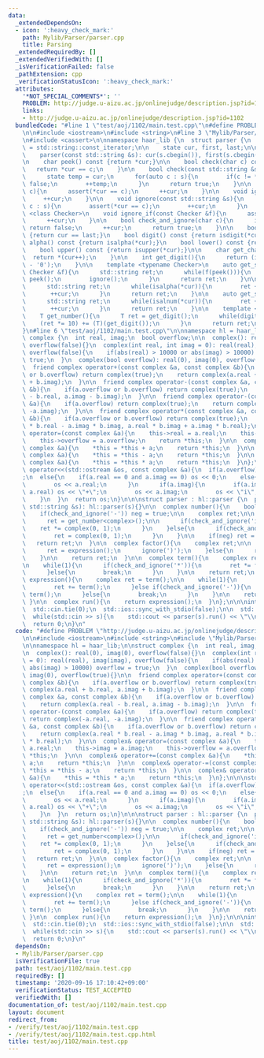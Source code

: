 ```yaml
---
data:
  _extendedDependsOn:
  - icon: ':heavy_check_mark:'
    path: Mylib/Parser/parser.cpp
    title: Parsing
  _extendedRequiredBy: []
  _extendedVerifiedWith: []
  _isVerificationFailed: false
  _pathExtension: cpp
  _verificationStatusIcon: ':heavy_check_mark:'
  attributes:
    '*NOT_SPECIAL_COMMENTS*': ''
    PROBLEM: http://judge.u-aizu.ac.jp/onlinejudge/description.jsp?id=1102
    links:
    - http://judge.u-aizu.ac.jp/onlinejudge/description.jsp?id=1102
  bundledCode: "#line 1 \"test/aoj/1102/main.test.cpp\"\n#define PROBLEM \"http://judge.u-aizu.ac.jp/onlinejudge/description.jsp?id=1102\"\
    \n\n#include <iostream>\n#include <string>\n#line 3 \"Mylib/Parser/parser.cpp\"\
    \n#include <cassert>\n\nnamespace haar_lib {\n  struct parser {\n    using state\
    \ = std::string::const_iterator;\n\n    state cur, first, last;\n\n    parser(){}\n\
    \    parser(const std::string &s): cur(s.cbegin()), first(s.cbegin()), last(s.cend()){}\n\
    \n    char peek() const {return *cur;}\n\n    bool check(char c) const {\n   \
    \   return *cur == c;\n    }\n\n    bool check(const std::string &s) const {\n\
    \      state temp = cur;\n      for(auto c : s){\n        if(c != *temp) return\
    \ false;\n        ++temp;\n      }\n      return true;\n    }\n\n    void ignore(char\
    \ c){\n      assert(*cur == c);\n      ++cur;\n    }\n\n    void ignore(){\n \
    \     ++cur;\n    }\n\n    void ignore(const std::string &s){\n      for(auto\
    \ c : s){\n        assert(*cur == c);\n        ++cur;\n      }\n    }\n\n    template\
    \ <class Checker>\n    void ignore_if(const Checker &f){\n      assert(f(*cur));\n\
    \      ++cur;\n    }\n\n    bool check_and_ignore(char c){\n      if(*cur != c)\
    \ return false;\n      ++cur;\n      return true;\n    }\n\n    bool end() const\
    \ {return cur == last;}\n    bool digit() const {return isdigit(*cur);}\n    bool\
    \ alpha() const {return isalpha(*cur);}\n    bool lower() const {return islower(*cur);}\n\
    \    bool upper() const {return isupper(*cur);}\n\n    char get_char(){\n    \
    \  return *(cur++);\n    }\n\n    int get_digit(){\n      return (int)(*(cur++)\
    \ - '0');\n    }\n\n    template <typename Checker>\n    auto get_string(const\
    \ Checker &f){\n      std::string ret;\n      while(f(peek())){\n        ret +=\
    \ peek();\n        ignore();\n      }\n      return ret;\n    }\n\n    auto get_string_alpha(){\n\
    \      std::string ret;\n      while(isalpha(*cur)){\n        ret += *cur;\n \
    \       ++cur;\n      }\n      return ret;\n    }\n\n    auto get_string_alnum(){\n\
    \      std::string ret;\n      while(isalnum(*cur)){\n        ret += *cur;\n \
    \       ++cur;\n      }\n      return ret;\n    }\n\n    template <typename T>\n\
    \    T get_number(){\n      T ret = get_digit();\n      while(digit()){\n    \
    \    (ret *= 10) += (T)(get_digit());\n      }\n      return ret;\n    }\n  };\n\
    }\n#line 6 \"test/aoj/1102/main.test.cpp\"\n\nnamespace hl = haar_lib;\n\nstruct\
    \ complex {\n  int real, imag;\n  bool overflow;\n\n  complex(): real(0), imag(0),\
    \ overflow(false){}\n  complex(int real, int imag = 0): real(real), imag(imag),\
    \ overflow(false){\n    if(abs(real) > 10000 or abs(imag) > 10000) overflow =\
    \ true;\n  }\n  complex(bool overflow): real(0), imag(0), overflow(true){}\n\n\
    \  friend complex operator+(const complex &a, const complex &b){\n    if(a.overflow\
    \ or b.overflow) return complex(true);\n    return complex(a.real + b.real, a.imag\
    \ + b.imag);\n  }\n\n  friend complex operator-(const complex &a, const complex\
    \ &b){\n    if(a.overflow or b.overflow) return complex(true);\n    return complex(a.real\
    \ - b.real, a.imag - b.imag);\n  }\n\n  friend complex operator-(const complex\
    \ &a){\n    if(a.overflow) return complex(true);\n    return complex(-a.real,\
    \ -a.imag);\n  }\n\n  friend complex operator*(const complex &a, const complex\
    \ &b){\n    if(a.overflow or b.overflow) return complex(true);\n    return complex(a.real\
    \ * b.real - a.imag * b.imag, a.real * b.imag + a.imag * b.real);\n  }\n\n  complex&\
    \ operator=(const complex &a){\n    this->real = a.real;\n    this->imag = a.imag;\n\
    \    this->overflow = a.overflow;\n    return *this;\n  }\n\n  complex& operator+=(const\
    \ complex &a){\n    *this = *this + a;\n    return *this;\n  }\n\n  complex& operator-=(const\
    \ complex &a){\n    *this = *this - a;\n    return *this;\n  }\n\n  complex& operator*=(const\
    \ complex &a){\n    *this = *this * a;\n    return *this;\n  }\n};\n\n\nstd::ostream&\
    \ operator<<(std::ostream &os, const complex &a){\n  if(a.overflow) os << \"overflow\"\
    ;\n  else{\n    if(a.real == 0 and a.imag == 0) os << 0;\n    else{\n      if(a.real){\n\
    \        os << a.real;\n      }\n      if(a.imag){\n        if(a.imag > 0 and\
    \ a.real) os << \"+\";\n        os << a.imag;\n        os << \"i\";\n      }\n\
    \    }\n  }\n  return os;\n}\n\n\nstruct parser : hl::parser {\n  parser(const\
    \ std::string &s): hl::parser(s){}\n\n  complex number(){\n    bool neg = false;\n\
    \    if(check_and_ignore('-')) neg = true;\n\n    complex ret;\n\n    if(digit()){\n\
    \      ret = get_number<complex>();\n\n      if(check_and_ignore('i')){\n    \
    \    ret *= complex(0, 1);\n      }\n    }else{\n      if(check_and_ignore('i')){\n\
    \        ret = complex(0, 1);\n      }\n    }\n\n    if(neg) ret = -ret;\n\n \
    \   return ret;\n  }\n\n  complex factor(){\n    complex ret;\n\n    if(check_and_ignore('(')){\n\
    \      ret = expression();\n      ignore(')');\n    }else{\n      ret = number();\n\
    \    }\n\n    return ret;\n  }\n\n  complex term(){\n    complex ret = factor();\n\
    \n    while(1){\n      if(check_and_ignore('*')){\n        ret *= factor();\n\
    \      }else{\n        break;\n      }\n    }\n\n    return ret;\n  }\n\n  complex\
    \ expression(){\n    complex ret = term();\n\n    while(1){\n      if(check_and_ignore('+')){\n\
    \        ret += term();\n      }else if(check_and_ignore('-')){\n        ret -=\
    \ term();\n      }else{\n        break;\n      }\n    }\n\n    return ret;\n \
    \ }\n\n  complex run(){\n    return expression();\n  }\n};\n\n\nint main(){\n\
    \  std::cin.tie(0);\n  std::ios::sync_with_stdio(false);\n\n  std::string s;\n\
    \  while(std::cin >> s){\n    std::cout << parser(s).run() << \"\\n\";\n  }\n\n\
    \  return 0;\n}\n"
  code: "#define PROBLEM \"http://judge.u-aizu.ac.jp/onlinejudge/description.jsp?id=1102\"\
    \n\n#include <iostream>\n#include <string>\n#include \"Mylib/Parser/parser.cpp\"\
    \n\nnamespace hl = haar_lib;\n\nstruct complex {\n  int real, imag;\n  bool overflow;\n\
    \n  complex(): real(0), imag(0), overflow(false){}\n  complex(int real, int imag\
    \ = 0): real(real), imag(imag), overflow(false){\n    if(abs(real) > 10000 or\
    \ abs(imag) > 10000) overflow = true;\n  }\n  complex(bool overflow): real(0),\
    \ imag(0), overflow(true){}\n\n  friend complex operator+(const complex &a, const\
    \ complex &b){\n    if(a.overflow or b.overflow) return complex(true);\n    return\
    \ complex(a.real + b.real, a.imag + b.imag);\n  }\n\n  friend complex operator-(const\
    \ complex &a, const complex &b){\n    if(a.overflow or b.overflow) return complex(true);\n\
    \    return complex(a.real - b.real, a.imag - b.imag);\n  }\n\n  friend complex\
    \ operator-(const complex &a){\n    if(a.overflow) return complex(true);\n   \
    \ return complex(-a.real, -a.imag);\n  }\n\n  friend complex operator*(const complex\
    \ &a, const complex &b){\n    if(a.overflow or b.overflow) return complex(true);\n\
    \    return complex(a.real * b.real - a.imag * b.imag, a.real * b.imag + a.imag\
    \ * b.real);\n  }\n\n  complex& operator=(const complex &a){\n    this->real =\
    \ a.real;\n    this->imag = a.imag;\n    this->overflow = a.overflow;\n    return\
    \ *this;\n  }\n\n  complex& operator+=(const complex &a){\n    *this = *this +\
    \ a;\n    return *this;\n  }\n\n  complex& operator-=(const complex &a){\n   \
    \ *this = *this - a;\n    return *this;\n  }\n\n  complex& operator*=(const complex\
    \ &a){\n    *this = *this * a;\n    return *this;\n  }\n};\n\n\nstd::ostream&\
    \ operator<<(std::ostream &os, const complex &a){\n  if(a.overflow) os << \"overflow\"\
    ;\n  else{\n    if(a.real == 0 and a.imag == 0) os << 0;\n    else{\n      if(a.real){\n\
    \        os << a.real;\n      }\n      if(a.imag){\n        if(a.imag > 0 and\
    \ a.real) os << \"+\";\n        os << a.imag;\n        os << \"i\";\n      }\n\
    \    }\n  }\n  return os;\n}\n\n\nstruct parser : hl::parser {\n  parser(const\
    \ std::string &s): hl::parser(s){}\n\n  complex number(){\n    bool neg = false;\n\
    \    if(check_and_ignore('-')) neg = true;\n\n    complex ret;\n\n    if(digit()){\n\
    \      ret = get_number<complex>();\n\n      if(check_and_ignore('i')){\n    \
    \    ret *= complex(0, 1);\n      }\n    }else{\n      if(check_and_ignore('i')){\n\
    \        ret = complex(0, 1);\n      }\n    }\n\n    if(neg) ret = -ret;\n\n \
    \   return ret;\n  }\n\n  complex factor(){\n    complex ret;\n\n    if(check_and_ignore('(')){\n\
    \      ret = expression();\n      ignore(')');\n    }else{\n      ret = number();\n\
    \    }\n\n    return ret;\n  }\n\n  complex term(){\n    complex ret = factor();\n\
    \n    while(1){\n      if(check_and_ignore('*')){\n        ret *= factor();\n\
    \      }else{\n        break;\n      }\n    }\n\n    return ret;\n  }\n\n  complex\
    \ expression(){\n    complex ret = term();\n\n    while(1){\n      if(check_and_ignore('+')){\n\
    \        ret += term();\n      }else if(check_and_ignore('-')){\n        ret -=\
    \ term();\n      }else{\n        break;\n      }\n    }\n\n    return ret;\n \
    \ }\n\n  complex run(){\n    return expression();\n  }\n};\n\n\nint main(){\n\
    \  std::cin.tie(0);\n  std::ios::sync_with_stdio(false);\n\n  std::string s;\n\
    \  while(std::cin >> s){\n    std::cout << parser(s).run() << \"\\n\";\n  }\n\n\
    \  return 0;\n}\n"
  dependsOn:
  - Mylib/Parser/parser.cpp
  isVerificationFile: true
  path: test/aoj/1102/main.test.cpp
  requiredBy: []
  timestamp: '2020-09-16 17:10:42+09:00'
  verificationStatus: TEST_ACCEPTED
  verifiedWith: []
documentation_of: test/aoj/1102/main.test.cpp
layout: document
redirect_from:
- /verify/test/aoj/1102/main.test.cpp
- /verify/test/aoj/1102/main.test.cpp.html
title: test/aoj/1102/main.test.cpp
---
```

